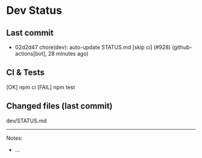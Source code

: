 # Dev Status

## Last commit
- 02d2d47 chore(dev): auto-update STATUS.md [skip ci] (#928) (github-actions[bot], 28 minutes ago)
## CI & Tests
[OK] npm ci
[FAIL] npm test

## Changed files (last commit)
dev/STATUS.md

---
Notes:
- ...
